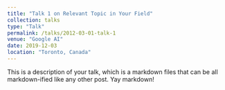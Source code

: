 ```yaml
---
title: "Talk 1 on Relevant Topic in Your Field"
collection: talks
type: "Talk"
permalink: /talks/2012-03-01-talk-1
venue: "Google AI"
date: 2019-12-03
location: "Toronto, Canada"
---
```


This is a description of your talk, which is a markdown files that can be all markdown-ified like any other post. Yay markdown!
